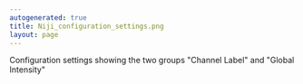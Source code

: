 ```yaml
---
autogenerated: true
title: Niji_configuration_settings.png
layout: page
---
```


Configuration settings showing the two groups "Channel Label" and
"Global Intensity"
